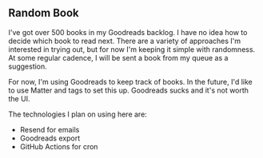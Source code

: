 ## Random Book

I've got over 500 books in my Goodreads backlog. I have no idea how to decide which book to read next. There are a variety of approaches I'm interested in trying out, but for now I'm keeping it simple with randomness. At some regular cadence, I will be sent a book from my queue as a suggestion. 

For now, I'm using Goodreads to keep track of books. In the future, I'd like to use Matter and tags to set this up. Goodreads sucks and it's not worth the UI. 

The technologies I plan on using here are: 

- Resend for emails
- Goodreads export
- GitHub Actions for cron